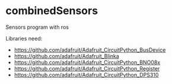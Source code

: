 # combinedSensors
Sensors program with ros

Libraries need:
* https://github.com/adafruit/Adafruit_CircuitPython_BusDevice
* https://github.com/adafruit/Adafruit_Blinka
* https://github.com/adafruit/Adafruit_CircuitPython_BNO08x
* https://github.com/adafruit/Adafruit_CircuitPython_Register
* https://github.com/adafruit/Adafruit_CircuitPython_DPS310
